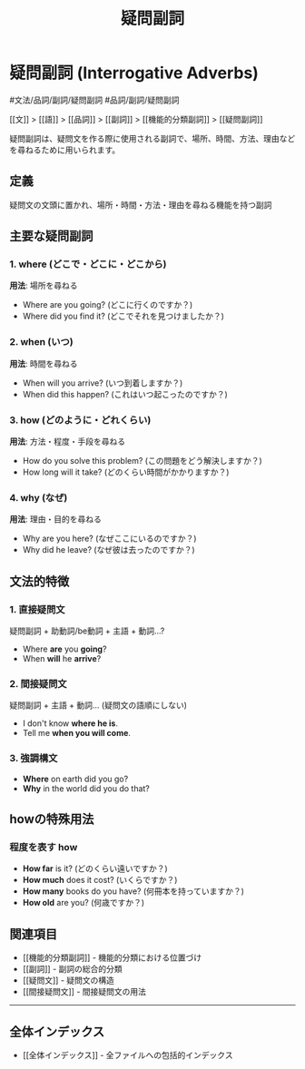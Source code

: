 ﻿---
title: 疑問副詞
tags:
  - "#品詞"
  - "#品詞/副詞"
  - "#文法/疑問文"
---

# 疑問副詞 (Interrogative Adverbs)

#文法/品詞/副詞/疑問副詞
#品詞/副詞/疑問副詞

[[文]] > [[語]] > [[品詞]] > [[副詞]] > [[機能的分類副詞]] > [[疑問副詞]]

疑問副詞は、疑問文を作る際に使用される副詞で、場所、時間、方法、理由などを尋ねるために用いられます。

## 定義
疑問文の文頭に置かれ、場所・時間・方法・理由を尋ねる機能を持つ副詞

## 主要な疑問副詞

### 1. where (どこで・どこに・どこから)
**用法**: 場所を尋ねる
- Where are you going? (どこに行くのですか？)
- Where did you find it? (どこでそれを見つけましたか？)

### 2. when (いつ)
**用法**: 時間を尋ねる
- When will you arrive? (いつ到着しますか？)
- When did this happen? (これはいつ起こったのですか？)

### 3. how (どのように・どれくらい)
**用法**: 方法・程度・手段を尋ねる
- How do you solve this problem? (この問題をどう解決しますか？)
- How long will it take? (どのくらい時間がかかりますか？)

### 4. why (なぜ)
**用法**: 理由・目的を尋ねる
- Why are you here? (なぜここにいるのですか？)
- Why did he leave? (なぜ彼は去ったのですか？)

## 文法的特徴

### 1. 直接疑問文
疑問副詞 + 助動詞/be動詞 + 主語 + 動詞...?
- Where **are** you **going**?
- When **will** he **arrive**?

### 2. 間接疑問文
疑問副詞 + 主語 + 動詞... (疑問文の語順にしない)
- I don't know **where he is**.
- Tell me **when you will come**.

### 3. 強調構文
- **Where** on earth did you go?
- **Why** in the world did you do that?

## howの特殊用法

### 程度を表す how
- **How far** is it? (どのくらい遠いですか？)
- **How much** does it cost? (いくらですか？)
- **How many** books do you have? (何冊本を持っていますか？)
- **How old** are you? (何歳ですか？)

## 関連項目
- [[機能的分類副詞]] - 機能的分類における位置づけ
- [[副詞]] - 副詞の総合的分類
- [[疑問文]] - 疑問文の構造
- [[間接疑問文]] - 間接疑問文の用法

---

## 全体インデックス
- [[全体インデックス]] - 全ファイルへの包括的インデックス 
